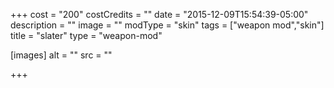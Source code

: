 +++
cost = "200"
costCredits = ""
date = "2015-12-09T15:54:39-05:00"
description = ""
image = ""
modType = "skin"
tags = ["weapon mod","skin"]
title = "slater"
type = "weapon-mod"

[images]
  alt = ""
  src = ""

+++

